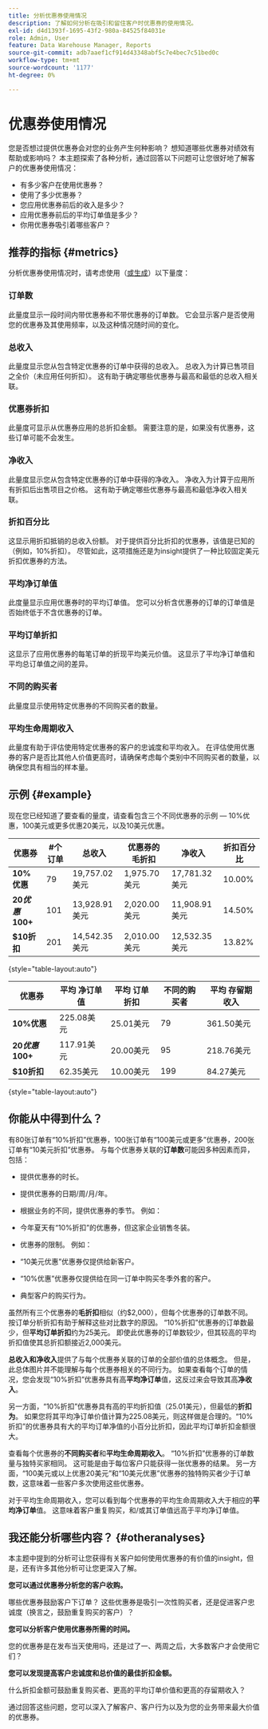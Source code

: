 ```yaml
---
title: 分析优惠券使用情况
description: 了解如何分析在吸引和留住客户时优惠券的使用情况。
exl-id: d4d1393f-1695-43f2-980a-84525f84031e
role: Admin, User
feature: Data Warehouse Manager, Reports
source-git-commit: adb7aaef1cf914d43348abf5c7e4bec7c51bed0c
workflow-type: tm+mt
source-wordcount: '1177'
ht-degree: 0%

---
```


# 优惠券使用情况

您是否想过提供优惠券会对您的业务产生何种影响？ 想知道哪些优惠券对绩效有帮助或影响吗？ 本主题探索了各种分析，通过回答以下问题可让您很好地了解客户的优惠券使用情况：

* 有多少客户在使用优惠券？
* 使用了多少优惠券？
* 您应用优惠券前后的收入是多少？
* 应用优惠券前后的平均订单值是多少？
* 你用优惠券吸引着哪些客户？

## 推荐的指标 {#metrics}

分析优惠券使用情况时，请考虑使用（[或生成](../../data-user/reports/ess-manage-data-metrics.md)）以下量度：

### 订单数

此量度显示一段时间内带优惠券和不带优惠券的订单数。 它会显示客户是否使用您的优惠券及其使用频率，以及这种情况随时间的变化。

### 总收入

此量度显示您从包含特定优惠券的订单中获得的总收入。 总收入为计算已售项目之全价（未应用任何折扣）。 这有助于确定哪些优惠券与最高和最低的总收入相关联。

### 优惠券折扣

此量度可显示从优惠券应用的总折扣金额。 需要注意的是，如果没有优惠券，这些订单可能不会发生。

### 净收入

此量度显示您从包含特定优惠券的订单中获得的净收入。 净收入为计算于应用所有折扣后出售项目之价格。 这有助于确定哪些优惠券与最高和最低净收入相关联。

### 折扣百分比

这显示用折扣抵销的总收入份额。 对于提供百分比折扣的优惠券，该值是已知的（例如，10%折扣）。 尽管如此，这项措施还是为insight提供了一种比较固定美元折扣优惠券的方法。

### 平均净订单值

此度量显示应用优惠券时的平均订单值。 您可以分析含优惠券的订单的订单值是否始终低于不含优惠券的订单。

### 平均订单折扣

这显示了应用优惠券的每笔订单的折现平均美元价值。 这显示了平均净订单值和平均总订单值之间的差异。

### 不同的购买者

此量度显示使用特定优惠券的不同购买者的数量。

### 平均生命周期收入

此量度有助于评估使用特定优惠券的客户的忠诚度和平均收入。 在评估使用优惠券的客户是否比其他人价值更高时，请确保考虑每个类别中不同购买者的数量，以确保您具有相当的样本量。

## 示例 {#example}

现在您已经知道了要查看的量度，请查看包含三个不同优惠券的示例 — 10%优惠，100美元或更多优惠20美元，以及10美元优惠。

| **优惠券** | **#个订单** | **总收入** | **优惠券的毛折扣** | **净收入** | **折扣百分比** |
|-----|-----|-----|-----|-----|-----|
| **10%优惠** | 79 | 19,757.02美元 | 1,975.70美元 | 17,781.32美元 | 10.00% |
| **$20优惠$100+** | 101 | 13,928.91美元 | 2,020.00美元 | 11,908.91美元 | 14.50% |
| **$10折扣** | 201 | 14,542.35美元 | 2,010.00美元 | 12,532.35美元 | 13.82% |

{style="table-layout:auto"}


| **优惠券** | **平均 净订单值** | **平均 订单折扣** | **不同的购买者** | **平均 存留期收入** |
|-----|-----|-----|-----|-----|
| **10%优惠** | 225.08美元 | 25.01美元 | 79 | 361.50美元 |
| **$20优惠$100+** | 117.91美元 | 20.00美元 | 95 | 218.76美元 |
| **$10折扣** | 62.35美元 | 10.00美元 | 199 | 84.27美元 |

{style="table-layout:auto"}

## 你能从中得到什么？

有80张订单有“10%折扣”优惠券，100张订单有“100美元或更多”优惠券，200张订单有“10美元折扣”优惠券。 与每个优惠券关联的&#x200B;**订单数**&#x200B;可能因多种因素而异，包括：

* 提供优惠券的时长。
* 提供优惠券的日期/周/月/年。
* 根据业务的不同，提供优惠券的季节。 例如：
* 今年夏天有“10%折扣”的优惠券，但这家企业销售冬装。

* 优惠券的限制。 例如：
* “10美元优惠”优惠券仅提供给新客户。
* “10%优惠”优惠券仅提供给在同一订单中购买冬季外套的客户。

* 典型客户的购买行为。

虽然所有三个优惠券的&#x200B;**毛折扣**&#x200B;相似（约$2,000），但每个优惠券的订单数不同。 按订单分析折扣有助于解释这些对比数字的原因。 “10%折扣”优惠券的订单数最少，但&#x200B;**平均订单折扣**&#x200B;约为25美元。 即使此优惠券的订单数较少，但其较高的平均折扣值使其总折扣额接近2,000美元。

**总收入和净收入**&#x200B;提供了与每个优惠券关联的订单的全部价值的总体概念。 但是，此总体图片并不能理解与每个优惠券相关的不同行为。 如果查看每个订单的情况，您会发现“10%折扣”优惠券具有高&#x200B;**平均净订单**&#x200B;值，这反过来会导致其高&#x200B;**净收入**。

另一方面，“10%折扣”优惠券具有高的平均折扣值（25.01美元），但最低的&#x200B;**折扣为**。 如果您将其平均净订单价值计算为225.08美元，则这样做是合理的。“10%折扣”的优惠券具有大的平均订单净值的小百分比折扣，因此平均订单折扣金额很大。

查看每个优惠券的&#x200B;**不同购买者**&#x200B;和&#x200B;**平均生命周期收入**。 “10%折扣”优惠券的订单数量与独特买家相同。 这可能是由于每位客户只能获得一张优惠券的结果。 另一方面，“100美元或以上优惠20美元”和“10美元优惠”优惠券的独特购买者少于订单数，这意味着一些客户多次使用这些优惠券。

对于平均生命周期收入，您可以看到每个优惠券的平均生命周期收入大于相应的&#x200B;**平均净订单**&#x200B;值。 这意味着客户重复购买，和/或其订单值远高于平均净订单值。

## 我还能分析哪些内容？ {#otheranalyses}

本主题中提到的分析可让您获得有关客户如何使用优惠券的有价值的insight，但是，还有许多其他分析可让您更深入了解。

**您可以通过优惠券分析您的客户收购。**

哪些优惠券鼓励客户下订单？ 这些优惠券是吸引一次性购买者，还是促进客户忠诚度（换言之，鼓励重复购买的客户）？

**您可以分析客户使用优惠券所需的时间。**

您的优惠券是在发布当天使用吗，还是过了一、两周之后，大多数客户才会使用它们？

**您可以发现提高客户忠诚度和总价值的最佳折扣金额。**

什么折扣金额可鼓励重复购买者、更高的平均订单价值和更高的存留期收入？

通过回答这些问题，您可以深入了解客户、客户行为以及为您的业务带来最大价值的优惠券。

